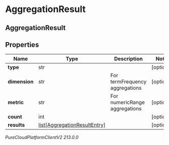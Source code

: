 # AggregationResult

## AggregationResult

## Properties

|Name | Type | Description | Notes|
|------------ | ------------- | ------------- | -------------|
| **type** | str |  | [optional] |
| **dimension** | str | For termFrequency aggregations | [optional] |
| **metric** | str | For numericRange aggregations | [optional] |
| **count** | int |  | [optional] |
| **results** | [list[AggregationResultEntry]](AggregationResultEntry) |  | [optional] |



_PureCloudPlatformClientV2 213.0.0_
